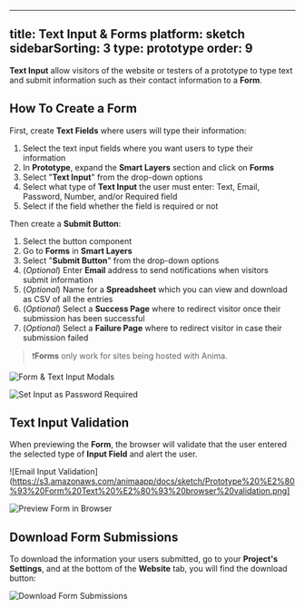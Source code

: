 
---
title: Text Input & Forms
platform: sketch
sidebarSorting: 3
type: prototype
order: 9
---
**Text Input** allow visitors of the website or testers of a prototype to type text and submit information such as their contact information to a **Form**.


## How To Create a Form
First, create **Text Fields** where users will type their information:
 1. Select the text input fields where you want users to type their information
 2. In **Prototype**, expand the **Smart Layers** section and click on **Forms**
 3. Select "**Text Input**" from the drop-down options
 4. Select what type of **Text Input** the user must enter: Text, Email, Password, Number, and/or Required field
 5. Select if the field whether the field is required or not
 
Then create a **Submit Button**:
 1. Select the button component
 2. Go to **Forms** in **Smart Layers**
 3. Select "**Submit Button**" from the drop-down options
 4. (*Optional*)  Enter **Email** address to send notifications when visitors submit information
 5. (*Optional*)  Name for a **Spreadsheet** which you can view and download as CSV of all the entries
 6. (*Optional*)  Select a **Success Page**    where to redirect visitor once their submission has been successful
 7. (*Optional*) Select a **Failure Page** where to redirect visitor in case their submission failed

> ❗️**Forms** only work for sites being hosted with Anima.

![Form & Text Input Modals](https://s3.amazonaws.com/animaapp/docs/sketch/Prototype%20%E2%80%93%20Form%20Text%20-%20Types.png)

![Set Input as Password Required](https://s3.amazonaws.com/animaapp/docs/sketch/Prototype%20%E2%80%93%20Form%20Text%20%E2%80%93%20Password-in-sketch-.gif)

## Text Input Validation

When previewing the **Form**, the browser will validate that the user entered the selected type of **Input Field** and alert the user.

![Email Input Validation](https://s3.amazonaws.com/animaapp/docs/sketch/Prototype%20%E2%80%93%20Form%20Text%20%E2%80%93%20browser%20validation.png]

![Preview Form in Browser](https://s3.amazonaws.com/animaapp/docs/sketch/Prototype%20%E2%80%93%20Form%20Text%20%E2%80%93demo.gif)


## Download Form Submissions
To download the information your users submitted, go to your **Project's Settings**, and at the bottom of the **Website** tab, you will find the download button:

![Download Form Submissions](https://cl.ly/840d6a107f67/Download%252520forms.png)
